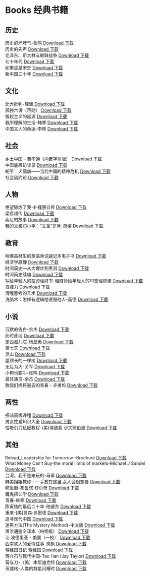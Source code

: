 # Books 经典书籍
## 历史
历史的坏脾气-张鸣 [Download 下载](http://yimuhe.com/file-4171937.html)<br>
历史的先声 [Download 下载](http://yimuhe.com/file-4171936.html)<br>
毛泽东、斯大林与朝鲜战争 [Download 下载](http://yimuhe.com/file-4171958.html)<br>
七十年代 [Download 下载](http://yimuhe.com/file-4171930.html)<br>
如果这是宋史 [Download 下载](http://yimuhe.com/file-4171940.html)<br>
新中国三十年 [Download 下载](http://yimuhe.com/file-4171950.html)<br>
## 文化
北大批判-薛涌 [Download 下载](http://yimuhe.com/file-4171935.html)<br>
孤独六讲（蒋勋） [Download 下载](http://yimuhe.com/file-4171941.html)<br>
极权主义的起源 [Download 下载](http://yimuhe.com/file-4171955.html)<br>
我所理解的生活-韩寒 [Download 下载](http://yimuhe.com/file-4171946.html)<br>
中国文人的命运-李辉 [Download 下载](http://yimuhe.com/file-4171932.html)<br>
## 社会
乡土中国 - 费孝通（内嵌字体版） [Download 下载](http://yimuhe.com/file-4171933.html)<br>
中国底层访谈录 [Download 下载](http://yimuhe.com/file-4171931.html)<br>
胡平：犬儒病——当代中国的精神危机 [Download 下载](http://yimuhe.com/file-4171969.html)<br>
社会契约论 [Download 下载](http://yimuhe.com/file-4171964.html)<br>
## 人物
绝望锻炼了我-朴槿惠自传 [Download 下载](http://yimuhe.com/file-4171968.html)<br>
梁启超传 [Download 下载](http://yimuhe.com/file-4171956.html)<br>
索尼的故事 [Download 下载](http://yimuhe.com/file-4171966.html)<br>
我的父亲邓小平：“文革”岁月-萧榕 [Download 下载](http://yimuhe.com/file-4171947.html)<br>
## 教育
哈佛高材生的英语单词速记本电子书 [Download 下载](http://yimuhe.com/file-4171939.html)<br>
经济学原理 [Download 下载](http://yimuhe.com/file-4171967.html)<br>
时间简史—从大爆炸到黑洞 [Download 下载](http://yimuhe.com/file-4171952.html)<br>
时间简史续编 [Download 下载](http://yimuhe.com/file-4171953.html)<br>
写给年轻人的投资理财书-理财师给年轻人的10堂理财课 [Download 下载](http://yimuhe.com/file-4171934.html)<br>
自控力 [Download 下载](http://yimuhe.com/file-4171970.html)<br>
清醒思考的艺术 [Download 下载](http://yimuhe.com/file-4171961.html)<br>
洗脑术：怎样有逻辑地说服他人-高德 [Download 下载](http://yimuhe.com/file-4171960.html)<br>
## 小说
沉默的告白-余杰 [Download 下载](http://yimuhe.com/file-4171959.html)<br>
此时此地 [Download 下载](http://yimuhe.com/file-4171957.html)<br>
定西孤儿院-杨显惠 [Download 下载](http://yimuhe.com/file-4171942.html)<br>
第七天 [Download 下载](http://yimuhe.com/file-4171965.html)<br>
灵山 [Download 下载](http://yimuhe.com/file-4171962.html)<br>
屋顶长的一棵树 [Download 下载](http://yimuhe.com/file-4171944.html)<br>
无后为大-关军 [Download 下载](http://yimuhe.com/file-4171951.html)<br>
小狗也要叫-张鸣 [Download 下载](http://yimuhe.com/file-4171943.html)<br>
最佳演员-余杰 [Download 下载](http://yimuhe.com/file-4171954.html)<br>
致我们终将逝去的青春 - 辛夷坞 [Download 下载](http://yimuhe.com/file-4171971.html)<br>
## 两性
搭讪高级课程 [Download 下载](http://yimuhe.com/file-4171948.html)<br>
男女性爱知识大全 [Download 下载](http://yimuhe.com/file-4171963.html)<br>
性吸引力私密教程-(美)埃德蒙·沙夫茨伯里 [Download 下载](http://yimuhe.com/file-4171945.html)<br>
## 其他
Relead_Leadership for Tomorrow -Brochure [Download 下载](http://yimuhe.com/file-4171928.html)<br>
What Money Can't Buy-the moral limits of markets-Michael J Sandel [Download 下载](http://yimuhe.com/file-4171929.html)<br>
台湾，我不是来玩的-马军 [Download 下载](http://yimuhe.com/file-4171938.html)<br>
麻美姐姐教你——手放在这里,女人会很想要 [Download 下载]()<br>
鳄鱼街-布鲁诺·舒尔茨 [Download 下载]()<br>
魔鬼搭讪学 [Download 下载]()<br>
青春-韩寒 [Download 下载]()<br>
陈寅恪的最后二十年-陆键东 [Download 下载]()<br>
重来-[美]贾森·弗里德 [Download 下载]()<br>
追寻现代中国 [Download 下载]()<br>
迷男方法(The Mystery Method)-中文版 [Download 下载]()<br>
资治通鉴全译本（柏杨版） [Download 下载]()<br>
让·波德里亚 - 美国（一校） [Download 下载]()<br>
西南联大的爱情往事-岚枫 [Download 下载]()<br>
蒋经国日记 蒋经国 [Download 下载]()<br>
蒋介石与现代中国-Tao Han (Jay Taylor) [Download 下载]()<br>
菊与刀-（美）本尼迪克特 [Download 下载]()<br>
茨威格-人类的群星闪耀时 [Download 下载]()<br>
